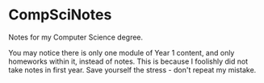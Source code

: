 # CompSciNotes

Notes for my Computer Science degree.

You may notice there is only one module of Year 1 content, and only homeworks within it, instead of notes. This is because I foolishly did not take notes in first year. Save yourself the stress - don't repeat my mistake.
